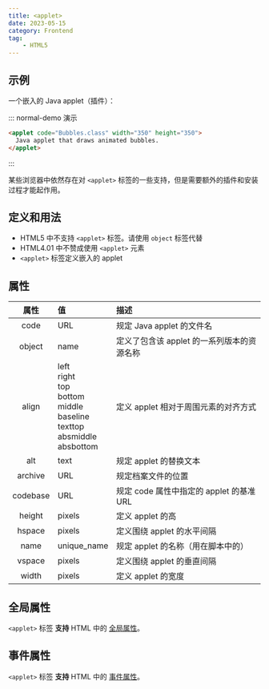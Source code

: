 ```yaml
---
title: <applet>
date: 2023-05-15
category: Frontend
tag:
    - HTML5
---
```


## 示例

一个嵌入的 Java applet（插件）：

::: normal-demo 演示

```html
<applet code="Bubbles.class" width="350" height="350">
  Java applet that draws animated bubbles.
</applet>
```

:::

某些浏览器中依然存在对 `<applet>` 标签的一些支持，但是需要额外的插件和安装过程才能起作用。

## 定义和用法

- HTML5 中不支持 `<applet>` 标签。请使用 `object` 标签代替
- HTML4.01 中不赞成使用 `<applet>` 元素
- `<applet>` 标签定义嵌入的 applet

## 属性

|  属性  |  值  |  描述  |
|  :----:  |  :----  |  :----  |
|  code  |  URL  |  规定 Java applet 的文件名  |
|  object  |  name  |  定义了包含该 applet 的一系列版本的资源名称  |
|  align  |  left<br />right<br />top<br />bottom<br />middle<br />baseline<br />texttop<br />absmiddle<br />absbottom  |  定义 applet 相对于周围元素的对齐方式  |
|  alt  |  text  |  规定 applet 的替换文本  |
|  archive  |  URL  |  规定档案文件的位置  |
|  codebase  |  URL  |  规定 code 属性中指定的 applet 的基准 URL  |
|  height  |  pixels  |  定义 applet 的高  |
|  hspace  |  pixels  |  定义围绕 applet 的水平间隔  |
|  name  |  unique_name  |  规定 applet 的名称（用在脚本中的）  |
|  vspace  |  pixels  |  定义围绕 applet 的垂直间隔  |
|  width  |  pixels  |  定义 applet 的宽度  |

## 全局属性

`<applet>` 标签 **支持** HTML 中的 [全局属性](../references/global_attribute.md)。

## 事件属性

`<applet>` 标签 **支持** HTML 中的 [事件属性](../references/global_attribute.md)。

